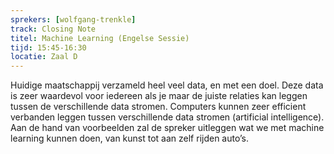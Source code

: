 ```yaml
---
sprekers: [wolfgang-trenkle]
track: Closing Note
titel: Machine Learning (Engelse Sessie) 
tijd: 15:45-16:30
locatie: Zaal D
---
```

Huidige maatschappij verzameld heel veel data, en met een doel. Deze data is zeer waardevol voor iedereen als je maar de juiste
relaties kan leggen tussen de verschillende data stromen. Computers kunnen zeer efficient verbanden leggen tussen verschillende data stromen (artificial intelligence). Aan de hand van voorbeelden zal de spreker uitleggen wat we met machine learning kunnen doen, van kunst tot aan zelf rijden auto’s. 
